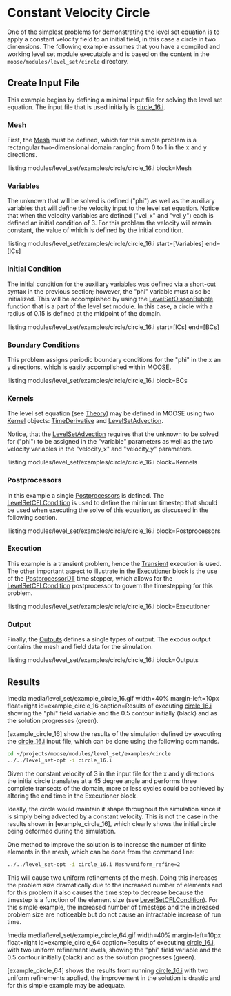 [circle_16.i]: https://github.com/idaholab/moose/blob/devel/modules/level_set/examples/circle/circle_16.i

# Constant Velocity Circle

One of the simplest problems for demonstrating the level set equation is to apply a constant velocity field to an
initial field, in this case a circle in two dimensions. The following example assumes that you have a compiled and
working level set module executable and is based on the content in the `moose/modules/level_set/circle` directory.

## Create Input File

This example begins by defining a minimal input file for solving the level set equation. The input file that is used
initially is [circle_16.i].

### Mesh

First, the [Mesh](/Mesh/index.md) must be defined, which for this simple problem is a rectangular two-dimensional domain
ranging from 0 to 1 in the x and y directions.

!listing modules/level_set/examples/circle/circle_16.i block=Mesh 

### Variables

The unknown that will be solved is defined ("phi") as well as the auxiliary variables that will define the
velocity input to the level set equation. Notice that when the velocity variables are defined ("vel_x" and "vel_y")
each is defined an initial condition of 3. For this problem the velocity will remain constant, the value of which
is defined by the initial condition.

!listing modules/level_set/examples/circle/circle_16.i start=[Variables] end=[ICs] 

### Initial Condition

The initial condition for the auxiliary variables was defined via a short-cut syntax in the previous section; however,
the "phi" variable must also be initialized. This will be accomplished by using the [LevelSetOlssonBubble](level_set/LevelSetOlssonBubble.md) function that is a part of the level set module. In this case,
a circle with a radius of 0.15 is defined at the midpoint of the domain.

!listing modules/level_set/examples/circle/circle_16.i start=[ICs] end=[BCs] 

### Boundary Conditions

This problem assigns periodic boundary conditions for the "phi" in the x an y directions, which is easily
accomplished within MOOSE.

!listing modules/level_set/examples/circle/circle_16.i block=BCs 

### Kernels

The level set equation (see [Theory](level_set/theory.md)) may be defined in MOOSE using two [Kernel](systems/Kernels/index.md)
objects: [TimeDerivative](/TimeDerivative.md) and [LevelSetAdvection](level_set/LevelSetAdvection.md).

Notice, that the [LevelSetAdvection](level_set/LevelSetAdvection.md) requires that the unknown to be solved for ("phi")
to be assigned in the "variable" parameters as well as the two velocity variables in the "velocity_x" and "velocity_y"
parameters.

!listing modules/level_set/examples/circle/circle_16.i block=Kernels 

### Postprocessors

In this example a single [Postprocessors](/Postprocessors/index.md) is defined. The  [LevelSetCFLCondition](level_set/LevelSetCFLCondition.md) is used to define the minimum
timestep that should be used when executing the solve of this equation, as discussed in the following section.

!listing modules/level_set/examples/circle/circle_16.i block=Postprocessors 

### Execution

This example is a transient problem, hence the [Transient](/Transient.md) execution is used. The other
important aspect to illustrate in the [Executioner](/Executioner/index.md) block is the use of the
[PostprocessorDT](/PostprocessorDT.md) time stepper, which allows for the
[LevelSetCFLCondition](level_set/LevelSetCFLCondition.md) postprocessor to govern the timestepping for this problem.

!listing modules/level_set/examples/circle/circle_16.i block=Executioner 

### Output

Finally, the [Outputs](/Outputs/index.md) defines a single types of output. The exodus output contains the
mesh and field data for the simulation.

!listing modules/level_set/examples/circle/circle_16.i block=Outputs 

## Results

!media media/level_set/example_circle_16.gif width=40% margin-left=10px float=right id=example_circle_16 caption=Results of executing [circle_16.i] showing the "phi" field variable and the  0.5 contour initially (black) and as the solution progresses (green).

[example_circle_16] show the results of the simulation defined by executing the [circle_16.i] input file,
which can be done using the following commands.

```bash
cd ~/projects/moose/modules/level_set/examples/circle
../../level_set-opt -i circle_16.i
```

Given the constant velocity of 3 in the input file for the x and y directions the
initial circle translates at a 45 degree angle and performs three complete transects of the domain, more or less
cycles could be achieved by altering the end time in the Executioner block.

Ideally, the circle would maintain it shape throughout the simulation since it is simply being advected by a constant
velocity. This is not the case in the results shown in [example_circle_16], which clearly shows the
initial circle being deformed during the simulation.

One method to improve the solution is to increase the number of finite elements in the mesh, which can be done
from the command line:

```bash
../../level_set-opt -i circle_16.i Mesh/uniform_refine=2
```

This will cause two uniform refinements of the mesh. Doing this increases the problem size dramatically due to the
increased number of elements and for this problem it also causes the time step to decrease because the timestep is
a function of the element size (see [LevelSetCFLCondition](level_set/LevelSetCFLCondition.md)). For this simple
example, the increased number of timesteps and the increased problem size are noticeable but do not cause an
intractable increase of run time.

!media media/level_set/example_circle_64.gif width=40% margin-left=10px float=right id=example_circle_64 caption=Results of executing [circle_16.i], with two uniform refinement levels, showing the "phi" field variable and the  0.5 contour initially (black) and as the solution progresses (green).

[example_circle_64] shows the results from running [circle_16.i] with two uniform refinements applied, the
improvement in the solution is drastic and for this simple example may be adequate.
